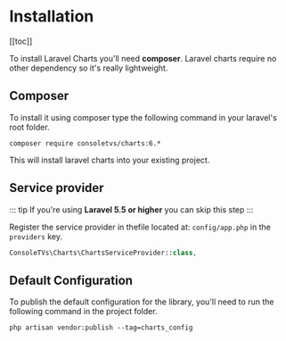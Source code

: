 # Installation

[[toc]]

To install Laravel Charts you'll need **composer**. Laravel charts require no other dependency so it's really lightweight.

## Composer

To install it using composer type the following command in your laravel's root folder.

```
composer require consoletvs/charts:6.*
```

This will install laravel charts into your existing project.

## Service provider

::: tip
If you're using **Laravel 5.5 or higher** you can skip this step
:::

Register the service provider in thefile located at: `config/app.php` in the `providers` key.

```php
ConsoleTVs\Charts\ChartsServiceProvider::class,
```

## Default Configuration

To publish the default configuration for the library, you'll need to run the following command in the project folder.

```
php artisan vendor:publish --tag=charts_config
```

